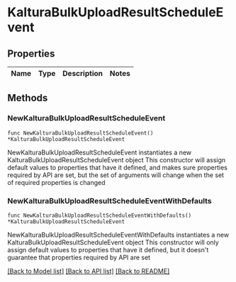 # KalturaBulkUploadResultScheduleEvent

## Properties

Name | Type | Description | Notes
------------ | ------------- | ------------- | -------------

## Methods

### NewKalturaBulkUploadResultScheduleEvent

`func NewKalturaBulkUploadResultScheduleEvent() *KalturaBulkUploadResultScheduleEvent`

NewKalturaBulkUploadResultScheduleEvent instantiates a new KalturaBulkUploadResultScheduleEvent object
This constructor will assign default values to properties that have it defined,
and makes sure properties required by API are set, but the set of arguments
will change when the set of required properties is changed

### NewKalturaBulkUploadResultScheduleEventWithDefaults

`func NewKalturaBulkUploadResultScheduleEventWithDefaults() *KalturaBulkUploadResultScheduleEvent`

NewKalturaBulkUploadResultScheduleEventWithDefaults instantiates a new KalturaBulkUploadResultScheduleEvent object
This constructor will only assign default values to properties that have it defined,
but it doesn't guarantee that properties required by API are set


[[Back to Model list]](../README.md#documentation-for-models) [[Back to API list]](../README.md#documentation-for-api-endpoints) [[Back to README]](../README.md)


